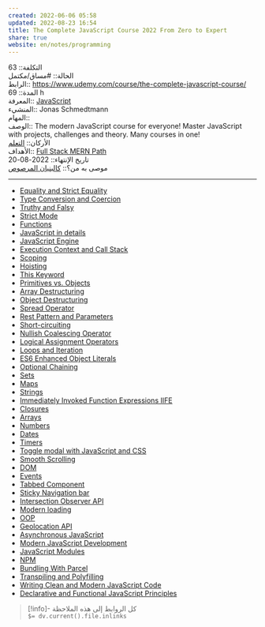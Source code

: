 ```yaml
---  
created: 2022-06-06 05:58  
updated: 2022-08-23 16:54  
title: The Complete JavaScript Course 2022 From Zero to Expert  
share: true  
website: en/notes/programming  
---  
```

  
التكلفة:: 63  
الحالة:: #مساق/مكتمل  
الرابط:: <https://www.udemy.com/course/the-complete-javascript-course/>  
المدة:: 69 h  
المعرفة:: [JavaScript](JavaScript)  
المنشيء:: Jonas Schmedtmann  
المهام::  
الوصف:: The modern JavaScript course for everyone! Master JavaScript with projects, challenges and theory. Many courses in one!  
اﻷركان:: [التعلم](%D8%A7%D9%84%D8%AA%D8%B9%D9%84%D9%85)  
اﻷهداف:: [Full Stack MERN Path](Full%20Stack%20MERN%20Path)  
تاريخ اﻹنتهاء:: 2022-08-20  
موصى به من؟:: [كالبنيان المرصوص]($%20%D9%83%D8%A7%D9%84%D8%A8%D9%86%D9%8A%D8%A7%D9%86%20%D8%A7%D9%84%D9%85%D8%B1%D8%B5%D9%88%D8%B5)  
  
---  
  
- [Equality and Strict Equality](JavaScript%20Equality%20and%20Strict%20Equality)  
- [Type Conversion and Coercion](JavaScript%20Type%20Conversion%20and%20Coercion)  
- [Truthy and Falsy](JavaScript%20Truthy%20and%20Falsy)  
- [Strict Mode](JavaScript%20Strict%20Mode)  
- [Functions](JavaScript%20Functions)  
- [JavaScript in details](JavaScript%20in%20depths)  
- [JavaScript Engine](JavaScript%20Engine)  
- [Execution Context and Call Stack](JavaScript%20Execution%20Context%20and%20Call%20Stack)  
- [Scoping](JavaScript%20Scoping)  
- [Hoisting](JavaScript%20Hoisting)  
- [This Keyword](JavaScript%20This%20Keyword)  
- [Primitives vs. Objects](JavaScript%20Primitives%20vs%20Objects%20-%20Primitive%20vs%20Reference%20Types)  
- [Array Destructuring](JavaScript%20Array%20Destructuring)  
- [Object Destructuring](JavaScript%20Object%20Destructuring)  
- [Spread Operator](JavaScript%20Spread%20Operator)  
- [Rest Pattern and Parameters](JavaScript%20Rest%20Pattern%20and%20Parameters)  
- [Short-circuiting](JavaScript%20Shortcircuiting)  
- [Nullish Coalescing Operator](JavaScript%20Nullish%20Coalescing%20Operator)  
- [Logical Assignment Operators](JavaScript%20Logical%20Assignment%20Operators)  
- [Loops and Iteration](JavaScript%20Loops%20and%20Iteration)  
- [ES6 Enhanced Object Literals](JavaScript%20ES6%20Enhanced%20Object%20Literals)  
- [Optional Chaining](JavaScript%20Optional%20Chaining)  
- [Sets](JavaScript%20Sets)  
- [Maps](JavaScript%20Maps)  
- [Strings](JavaScript%20Strings)  
- [Immediately Invoked Function Expressions IIFE](,%20JavaScript%20Immediately%20Invoked%20Function%20Expressions%20(IIFE))  
- [Closures](JavaScript%20Closures)  
- [Arrays](JavaScript%20Arrays)  
- [Numbers](JavaScript%20Numbers)  
- [Dates](JavaScript%20Dates)  
- [Timers](JavaScript%20Timers)  
- [Toggle modal with JavaScript and CSS](Toggle%20modal%20with%20JavaScript%20and%20CSS)  
- [Smooth Scrolling](JavaScript%20Smooth%20Scrolling)  
- [DOM](JavaScript%20DOM)  
- [Events](JavaScript%20Events)  
- [Tabbed Component](JavaScript%20Tabbed%20Component)  
- [Sticky Navigation bar](JavaScript%20Sticky%20Navigation%20bar)  
- [Intersection Observer API](JavaScript%20Intersection%20Observer%20API)  
- [Modern loading](JavaScript%20Modern%20loading)  
- [OOP](JavaScript%20OOP)  
- [Geolocation API](JavaScript%20Geolocation%20API)  
- [Asynchronous JavaScript](JavaScript%20Asynchronous)  
- [Modern JavaScript Development](JavaScript%20Modern%20Development)  
- [JavaScript Modules](JavaScript%20Modules)  
- [NPM](JavaScript%20NPM)  
- [Bundling With Parcel](JavaScript%20Bundling%20With%20Parcel)  
- [Transpiling and Polyfilling](JavaScript%20Transpiling%20and%20Polyfilling)  
- [Writing Clean and Modern JavaScript Code](JavaScript%20Writing%20Clean%20and%20Modern%20Code)  
- [Declarative and Functional JavaScript Principles](JavaScript%20Declarative%20and%20Functional%20Principles)  
  
> [!info]- كل الروابط إلى هذه الملاحظة  
> `$= dv.current().file.inlinks`  
